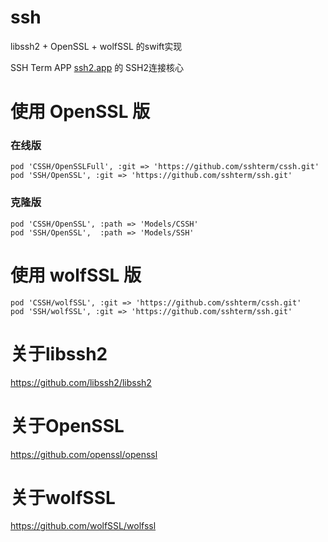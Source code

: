 # ssh
libssh2 + OpenSSL + wolfSSL 的swift实现

SSH Term APP [ssh2.app](https://ssh2.app/) 的 SSH2连接核心

# 使用 OpenSSL 版


### 在线版

```
pod 'CSSH/OpenSSLFull', :git => 'https://github.com/sshterm/cssh.git'
pod 'SSH/OpenSSL', :git => 'https://github.com/sshterm/ssh.git'
```

### 克隆版

```
pod 'CSSH/OpenSSL', :path => 'Models/CSSH'
pod 'SSH/OpenSSL',  :path => 'Models/SSH'
```

# 使用 wolfSSL 版

```
pod 'CSSH/wolfSSL', :git => 'https://github.com/sshterm/cssh.git'
pod 'SSH/wolfSSL', :git => 'https://github.com/sshterm/ssh.git'
```

# 关于libssh2

https://github.com/libssh2/libssh2

# 关于OpenSSL

https://github.com/openssl/openssl

# 关于wolfSSL

https://github.com/wolfSSL/wolfssl